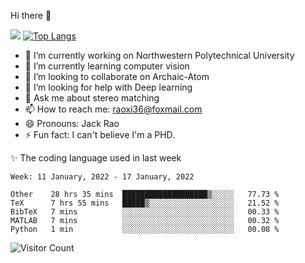 Hi there 👋

![](https://github-readme-stats.vercel.app/api?username=Raohaocheng)
[![Top Langs](https://github-readme-stats.vercel.app/api/top-langs/?username=Raohaocheng&layout=compact)](https://github.com/anuraghazra/github-readme-stats)

- 🔭 I’m currently working on Northwestern Polytechnical University
- 🌱 I’m currently learning computer vision
- 👯 I’m looking to collaborate on Archaic-Atom
- 🤔 I’m looking for help with Deep learning
- 💬 Ask me about stereo matching
- 📫 How to reach me: raoxi36@foxmail.com
- 😄 Pronouns: Jack Rao
- ⚡ Fun fact: I can't believe I'm a PHD.

✨ The coding language used in last week
<!--START_SECTION:waka-->
```text
Week: 11 January, 2022 - 17 January, 2022

Other    28 hrs 35 mins  ███████████████████▒░░░░░   77.73 % 
TeX      7 hrs 55 mins   █████▒░░░░░░░░░░░░░░░░░░░   21.52 % 
BibTeX   7 mins          ░░░░░░░░░░░░░░░░░░░░░░░░░   00.33 % 
MATLAB   7 mins          ░░░░░░░░░░░░░░░░░░░░░░░░░   00.32 % 
Python   1 min           ░░░░░░░░░░░░░░░░░░░░░░░░░   00.08 % 
```
<!--END_SECTION:waka-->

![Visitor Count](https://profile-counter.glitch.me/Raohaocheng/count.svg)

